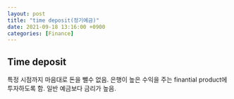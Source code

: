 ```yaml
---
layout: post
title: "time deposit(정기예금)"
date: 2021-09-18 13:16:00 +0900
categories: [Finance]
---
```


## Time deposit
특정 시점까지 마음대로 돈을 뺄수 없음. 은행이 높은 수익을 주는 finantial product에 투자하도록 함.
일반 예금보다 금리가 높음.